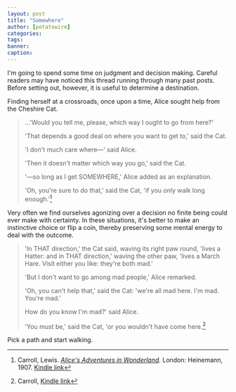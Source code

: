 ```yaml
---
layout: post
title: "Somewhere"
author: [potatowire]
categories: 
tags: 
banner: 
caption: 
---
```


I'm going to spend some time on judgment and decision making. Careful readers may have noticed this thread running through many past posts. Before setting out, however, it is useful to determine a destination.

Finding herself at a crossroads, once upon a time, Alice sought help from the Cheshire Cat.

> ...'Would you tell me, please, which way I ought to go from here?'
> 
> 'That depends a good deal on where you want to get to,' said the Cat.
> 
> 'I don't much care where—' said Alice.
> 
> 'Then it doesn't matter which way you go,' said the Cat.
> 
> '—so long as I get SOMEWHERE,' Alice added as an explanation.
> 
> 'Oh, you're sure to do that,' said the Cat, 'if you only walk long enough.'[^1]

Very often we find ourselves agonizing over a decision no finite being could ever make with certainty. In these situations, it's better to make an instinctive choice or flip a coin, thereby preserving some mental energy to deal with the outcome.

> 'In THAT direction,' the Cat said, waving its right paw round, 'lives a Hatter: and in THAT direction,' waving the other paw, 'lives a March Hare. Visit either you like: they're both mad.' 
> 
> 'But I don't want to go among mad people,' Alice remarked. 
> 
> 'Oh, you can't help that,' said the Cat: 'we're all mad here. I'm mad. You're mad.'
> 
> How do you know I'm mad?' said Alice.
> 
> 'You must be,' said the Cat, 'or you wouldn't have come here.[^2]

Pick a path and start walking.


[^1]:	Carroll, Lewis. [*Alice's Adventures in Wonderland*](https://www.amazon.com/Alices-Adventures-Wonderland-illustrated-Carroll-ebook/dp/B005LDC7IY/). London: Heinemann, 1907. [Kindle link][1]

[^2]:	Carroll, [Kindle link][2]

[1]:	http://a.co/cdyMaxw
[2]:	http://a.co/6ABaSGA
